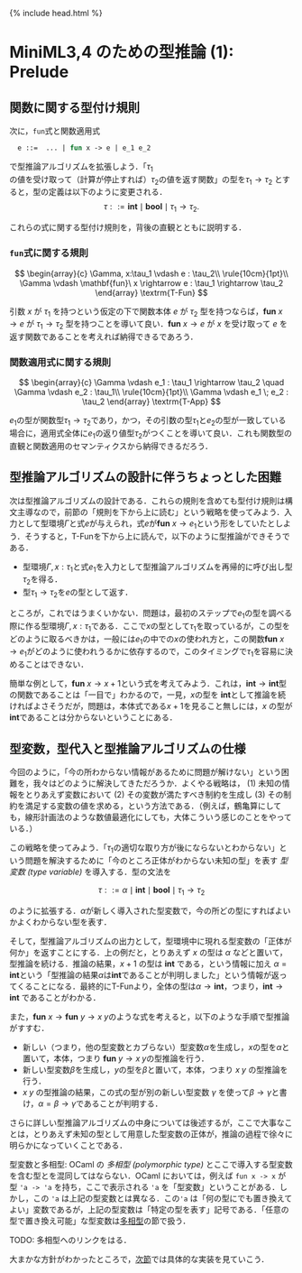 {% include head.html %}

# MiniML3,4 のための型推論 (1): Prelude

## 関数に関する型付け規則

次に，`fun`式と関数適用式
```ocaml
  e ::=  ... | fun x -> e | e_1 e_2
```
で型推論アルゴリズムを拡張しよう．「$\tau_1$の値を受け取って（計算が停止すれば）$\tau_2$の値を返す関数」の型を$\tau_1 \rightarrow \tau_2$ とすると，型の定義は以下のように変更される．
$$
 \tau  ::= \mathbf{int} \mid \mathbf{bool} \mid \tau_1 \rightarrow \tau_2.
$$

これらの式に関する型付け規則を，背後の直観とともに説明する．

### `fun`式に関する規則

$$
\begin{array}{c}
\Gamma, x:\tau_1 \vdash e : \tau_2\\
\rule{10cm}{1pt}\\
\Gamma \vdash \mathbf{fun}\ x \rightarrow e : \tau_1 \rightarrow \tau_2
\end{array}
\textrm{T-Fun}
$$

引数 $x$ が $\tau_1$ を持つという仮定の下で関数本体 $e$ が $\tau_2$ 型を持つならば，$\mathbf{fun}\ x \rightarrow e$ が $\tau_1 \rightarrow \tau_2$ 型を持つことを導いて良い．$\mathbf{fun}\ x \rightarrow e$ が $x$ を受け取って $e$ を返す関数であることを考えれば納得できるであろう．

### 関数適用式に関する規則

$$
\begin{array}{c}
\Gamma \vdash e_1 : \tau_1 \rightarrow \tau_2 \quad
\Gamma \vdash e_2 : \tau_1\\
\rule{10cm}{1pt}\\
\Gamma \vdash e_1 \; e_2 : \tau_2
\end{array}
\textrm{T-App}
$$

$e_1$の型が関数型$\tau_1 \rightarrow \tau_2$であり，かつ，その引数の型$\tau_1$と$e_2$の型が一致している場合に，適用式全体に$e_1$の返り値型$\tau_2$がつくことを導いて良い．これも関数型の直観と関数適用のセマンティクスから納得できるだろう．

## 型推論アルゴリズムの設計に伴うちょっとした困難

次は型推論アルゴリズムの設計である．これらの規則を含めても型付け規則は構文主導なので，前節の「規則を下から上に読む」という戦略を使ってみよう．入力として型環境$\Gamma$と式$e$が与えられ，式$e$が$\mathbf{fun}\ x \rightarrow e_1$という形をしていたとしよう．そうすると，$\textrm{T-Fun}$を下から上に読んで，以下のように型推論ができそうである．

- 型環境$\Gamma,x:\tau_1$と式$e_1$を入力として型推論アルゴリズムを再帰的に呼び出し型$\tau_2$を得る．
- 型$\tau_1 \rightarrow \tau_2$を$e$の型として返す．

ところが，これではうまくいかない．問題は，最初のステップで$e_1$の型を調べる際に作る型環境$\Gamma,x:\tau_1$である．ここで$x$の型として$\tau_1$を取っているが，この型をどのように取るべきかは，一般には$e_1$の中での$x$の使われ方と，この関数$\mathbf{fun}\ x \rightarrow e_1$がどのように使われうるかに依存するので，このタイミングで$\tau_1$を容易に決めることはできない．

簡単な例として，$\mathbf{fun}\ x \rightarrow x+1$という式を考えてみよう．これは，$\mathbf{int} \rightarrow \mathbf{int}$型の関数であることは「一目で」わかるので，一見，$x$の型を $\mathbf{int}$として推論を続ければよさそうだが，問題は，本体式である$x+1$を見ること無しには，$x$ の型が$\mathbf{int}$であることは分からないということにある．

## 型変数，型代入と型推論アルゴリズムの仕様

今回のように，「今の所わからない情報があるために問題が解けない」という困難を，我々はどのように解決してきただろうか．よくやる戦略は， (1) 未知の情報をとりあえず変数において (2) その変数が満たすべき制約を生成し (3) その制約を満足する変数の値を求める，という方法である．（例えば，鶴亀算にしても，線形計画法のような数値最適化にしても，大体こういう感じのことをやっている．）

この戦略を使ってみよう．「$\tau_1$の適切な取り方が後にならないとわからない」という問題を解決するために「今のところ正体がわからない未知の型」を表す _型変数 (type variable)_ を導入する．型の文法を

$$
 \tau  ::=  \alpha \mid \mathbf{int} \mid \mathbf{bool} \mid \tau_1\rightarrow\tau_2
$$

のように拡張する．$\alpha$が新しく導入された型変数で，今の所どの型にすればよいかよくわからない型を表す．

そして，型推論アルゴリズムの出力として，型環境中に現れる型変数の「正体が何か」を返すことにする．上の例だと，とりあえず $x$ の型は $\alpha$ などと置いて，型推論を続ける．推論の結果，$x+1$ の型は $\mathbf{int}$ である，という情報に加え $\alpha = \mathbf{int}$という「型推論の結果$\alpha$は$\mathbf{int}$であることが判明しました」という情報が返ってくることになる．最終的に$\textrm{T-Fun}$より，全体の型は$\alpha \rightarrow \mathbf{int}$，つまり，$\mathbf{int} \rightarrow \mathbf{int}$ であることがわかる．

また，$\mathbf{fun}\ x \rightarrow \mathbf{fun}\ y \rightarrow x\; y$のような式を考えると，以下のような手順で型推論がすすむ．
- 新しい（つまり，他の型変数とカブらない）型変数$\alpha$を生成し，$x$の型を$\alpha$と置いて，本体，つまり $\mathbf{fun}\ y \rightarrow x\; y$の型推論を行う．
- 新しい型変数$\beta$を生成し，$y$の型を$\beta$と置いて，本体，つまり $x\; y$ の型推論を行う．
- $x\;y$ の型推論の結果，この式の型が別の新しい型変数 $\gamma$ を使って$\beta \rightarrow \gamma$と書け，$\alpha = \beta \rightarrow \gamma$であることが判明する．

さらに詳しい型推論アルゴリズムの中身については後述するが，ここで大事なことは，とりあえず未知の型として用意した型変数の正体が，推論の過程で徐々に明らかになっていくことである．

<a name="typevar">型変数と多相型</a>: OCaml の _多相型 (polymorphic type)_ とここで導入する型変数を含む型とを混同してはならない．OCaml においては，例えば `fun x -> x` が型 `'a -> 'a` を持ち，ここで表示される `'a` を「型変数」ということがある．しかし，この `'a` は上記の型変数とは異なる．この`'a` は「何の型にでも置き換えてよい」変数であるが，上記の型変数は「特定の型を表す」記号である．「任意の型で置き換え可能」な型変数は[多相型]()の節で扱う．

TODO: 多相型へのリンクをはる．

大まかな方針がわかったところで，[次節](chap04-5.md)では具体的な実装を見ていこう．
